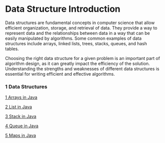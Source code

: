 # Data Structure Introduction

Data structures are fundamental concepts in computer science that allow efficient organization, storage, and retrieval of data. They provide a way to represent data and the relationships between data in a way that can be easily manipulated by algorithms. Some common examples of data structures include arrays, linked lists, trees, stacks, queues, and hash tables.

Choosing the right data structure for a given problem is an important part of algorithm design, as it can greatly impact the efficiency of the solution. Understanding the strengths and weaknesses of different data structures is essential for writing efficient and effective algorithms.

### 1 Data Structures

[1 Arrays in Java](Data%20Structure%20Introduction/1%20Arrays%20in%20Java.md)

[2 List in Java](Data%20Structure%20Introduction%20406b14a70fd94997a6af622a6ce8b163/2%20List%20in%20Java.md)

[3 Stack in Java](Data%20Structure%20Introduction/3%20Stack%20in%20Java.md)

[4 Queue in Java](Data%20Structure%20Introduction/4%20Queue%20in%20Java.md)

[5 Maps in Java](Data%20Structure%20Introduction/5%20Maps%20in%20Java.md)
